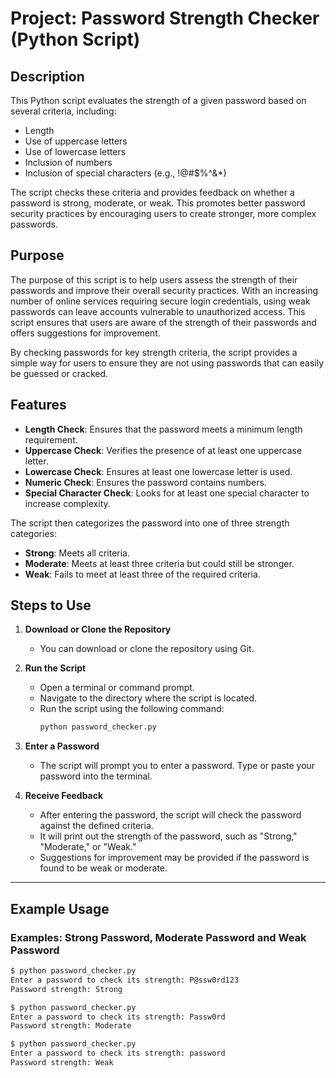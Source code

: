 # Project: Password Strength Checker (Python Script)

## Description
This Python script evaluates the strength of a given password based on several criteria, including:
- Length
- Use of uppercase letters
- Use of lowercase letters
- Inclusion of numbers
- Inclusion of special characters (e.g., !@#$%^&*)

The script checks these criteria and provides feedback on whether a password is strong, moderate, or weak. This promotes better password security practices by encouraging users to create stronger, more complex passwords.

## Purpose
The purpose of this script is to help users assess the strength of their passwords and improve their overall security practices. With an increasing number of online services requiring secure login credentials, using weak passwords can leave accounts vulnerable to unauthorized access. This script ensures that users are aware of the strength of their passwords and offers suggestions for improvement.

By checking passwords for key strength criteria, the script provides a simple way for users to ensure they are not using passwords that can easily be guessed or cracked.

## Features
- **Length Check**: Ensures that the password meets a minimum length requirement.
- **Uppercase Check**: Verifies the presence of at least one uppercase letter.
- **Lowercase Check**: Ensures at least one lowercase letter is used.
- **Numeric Check**: Ensures the password contains numbers.
- **Special Character Check**: Looks for at least one special character to increase complexity.

The script then categorizes the password into one of three strength categories:
- **Strong**: Meets all criteria.
- **Moderate**: Meets at least three criteria but could still be stronger.
- **Weak**: Fails to meet at least three of the required criteria.

## Steps to Use
1. **Download or Clone the Repository**
   - You can download or clone the repository using Git.
   
2. **Run the Script**
   - Open a terminal or command prompt.
   - Navigate to the directory where the script is located.
   - Run the script using the following command:
     ```bash
     python password_checker.py
     ```

3. **Enter a Password**
   - The script will prompt you to enter a password. Type or paste your password into the terminal.
   
4. **Receive Feedback**
   - After entering the password, the script will check the password against the defined criteria.
   - It will print out the strength of the password, such as "Strong," "Moderate," or "Weak."
   - Suggestions for improvement may be provided if the password is found to be weak or moderate.

---

## Example Usage

### Examples: Strong Password, Moderate Password and Weak Password

```bash
$ python password_checker.py
Enter a password to check its strength: P@ssw0rd123
Password strength: Strong

$ python password_checker.py
Enter a password to check its strength: Passw0rd
Password strength: Moderate

$ python password_checker.py
Enter a password to check its strength: password
Password strength: Weak


